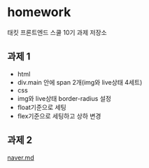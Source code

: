 # homework
태킷 프론트엔드 스쿨 10기 과제 저장소
## 과제 1
- html
- div.main 안에 span 2개(img와 live상태 4세트)
- css
- img와 live상태 border-radius 설정
- float기준으로 세팅
- flex기준으로 세팅하고 상하 변경

## 과제 2
[naver.md](https://github.com/gkstkdgkr/homework/blob/main/naver/naver.md)